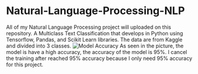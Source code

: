 # Natural-Language-Processing-NLP

All of my Natural Language Processing project will uploaded on this repository. A Multiclass Text Classification that develops in Python using Tensorflow, Pandas, and Scikit Learn libraries. The data are from Kaggle and divided into 3 classes. 
![Model Accuracy](accuracy.png)
As seen in the picture, the model is have a high accuracy, the accuracy of the model is 95%. I cancel the training after reached 95% accuracy because I only need 95% accuracy for this project.
